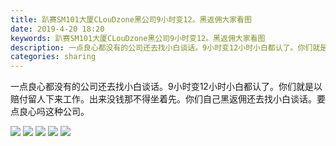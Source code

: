 ```yaml
---
title: 趴赛SM101大厦CLouDzone黑公司9小时变12。黑返佣大家看图
date: 2019-4-20 18:20
keywords: 趴赛SM101大厦CLouDzone黑公司9小时变12。黑返佣大家看图
description: 一点良心都没有的公司还去找小白谈话。9小时变12小时小白都认了。你们就是以赔付留人下来工作。出来没钱那不得坐着先。你们自己黑返佣还去找小白谈话。要点良心吗这种公司。
categories: sharing
---
```

<td class="t_f" id="postmessage_3563302">

一点良心都没有的公司还去找小白谈话。9小时变12小时小白都认了。你们就是以赔付留人下来工作。出来没钱那不得坐着先。你们自己黑返佣还去找小白谈话。要点良心吗这种公司。

<img aid="1147211" data-cf-modified-84ea23d7c40ef8bb4a52a407-="" file="data/attachment/forum/201904/20/181926yiv3v2wqr3rrraxl.jpg.thumb.jpg" id="aimg_1147211" inpost="1" onclick="" onmouseover="" src="http://www.flw.ph/data/attachment/forum/201904/20/181926yiv3v2wqr3rrraxl.jpg" style="cursor:pointer" zoomfile="data/attachment/forum/201904/20/181926yiv3v2wqr3rrraxl.jpg"/>



<img aid="1147212" data-cf-modified-84ea23d7c40ef8bb4a52a407-="" file="data/attachment/forum/201904/20/181928k8wvy31hz3tn8pjv.jpg.thumb.jpg" id="aimg_1147212" inpost="1" onclick="" onmouseover="" src="http://www.flw.ph/data/attachment/forum/201904/20/181928k8wvy31hz3tn8pjv.jpg" style="cursor:pointer" zoomfile="data/attachment/forum/201904/20/181928k8wvy31hz3tn8pjv.jpg"/>



<img aid="1147213" data-cf-modified-84ea23d7c40ef8bb4a52a407-="" file="data/attachment/forum/201904/20/181930zlzlj00m3e3hekm4.jpg.thumb.jpg" id="aimg_1147213" inpost="1" onclick="" onmouseover="" src="http://www.flw.ph/data/attachment/forum/201904/20/181930zlzlj00m3e3hekm4.jpg" style="cursor:pointer" zoomfile="data/attachment/forum/201904/20/181930zlzlj00m3e3hekm4.jpg"/>



<img aid="1147214" data-cf-modified-84ea23d7c40ef8bb4a52a407-="" file="data/attachment/forum/201904/20/181931qq8gnqhsrggy1lys.jpg.thumb.jpg" id="aimg_1147214" inpost="1" onclick="" onmouseover="" src="http://www.flw.ph/data/attachment/forum/201904/20/181931qq8gnqhsrggy1lys.jpg" style="cursor:pointer" zoomfile="data/attachment/forum/201904/20/181931qq8gnqhsrggy1lys.jpg"/>



<img aid="1147215" data-cf-modified-84ea23d7c40ef8bb4a52a407-="" file="data/attachment/forum/201904/20/181934adnpp2xdgzpnmgpz.jpg.thumb.jpg" id="aimg_1147215" inpost="1" onclick="" onmouseover="" src="http://www.flw.ph/data/attachment/forum/201904/20/181934adnpp2xdgzpnmgpz.jpg" style="cursor:pointer" zoomfile="data/attachment/forum/201904/20/181934adnpp2xdgzpnmgpz.jpg"/>


<br/>
</td>

